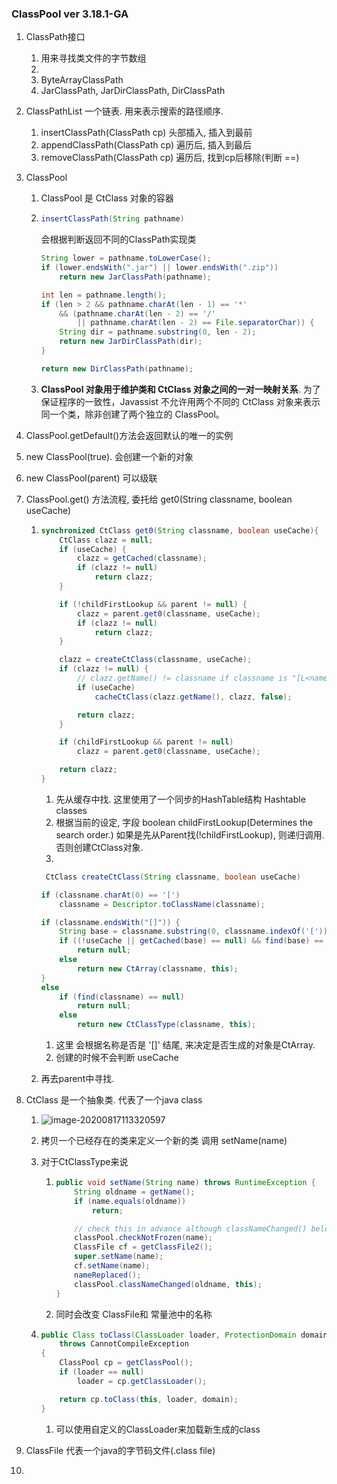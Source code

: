 ### ClassPool  ver  3.18.1-GA

1. ClassPath接口  

   1. 用来寻找类文件的字节数组
   2. 
   3.  ByteArrayClassPath
   4.  JarClassPath,  JarDirClassPath, DirClassPath

2. ClassPathList   一个链表. 用来表示搜索的路径顺序.   

   1.  insertClassPath(ClassPath cp) 头部插入, 插入到最前
   2.  appendClassPath(ClassPath cp) 遍历后, 插入到最后
   3.  removeClassPath(ClassPath cp) 遍历后, 找到cp后移除(判断 ==)

3. ClassPool  

   1. ClassPool 是 CtClass 对象的容器

   2. ```java
      insertClassPath(String pathname)
      ```

      会根据判断返回不同的ClassPath实现类  

      ```java
      String lower = pathname.toLowerCase();
      if (lower.endsWith(".jar") || lower.endsWith(".zip"))
          return new JarClassPath(pathname);
      
      int len = pathname.length();
      if (len > 2 && pathname.charAt(len - 1) == '*'
          && (pathname.charAt(len - 2) == '/'
              || pathname.charAt(len - 2) == File.separatorChar)) {
          String dir = pathname.substring(0, len - 2);
          return new JarDirClassPath(dir);
      }
      
      return new DirClassPath(pathname);
      ```

   3. **ClassPool 对象用于维护类和 CtClass 对象之间的一对一映射关系**.  为了保证程序的一致性，Javassist 不允许用两个不同的 CtClass 对象来表示同一个类，除非创建了两个独立的 ClassPool。

4. ClassPool.getDefault()方法会返回默认的唯一的实例

5. new ClassPool(true). 会创建一个新的对象

6. new ClassPool(parent) 可以级联

7. ClassPool.get() 方法流程, 委托给 get0(String classname, boolean useCache)

   1. ```java
      synchronized CtClass get0(String classname, boolean useCache){
          CtClass clazz = null;
          if (useCache) {
              clazz = getCached(classname);
              if (clazz != null)
                  return clazz;
          }
      
          if (!childFirstLookup && parent != null) {
              clazz = parent.get0(classname, useCache);
              if (clazz != null)
                  return clazz;
          }
      
          clazz = createCtClass(classname, useCache);
          if (clazz != null) {
              // clazz.getName() != classname if classname is "[L<name>;".
              if (useCache)
                  cacheCtClass(clazz.getName(), clazz, false);
      
              return clazz;
          }
      
          if (childFirstLookup && parent != null)
              clazz = parent.get0(classname, useCache);
      
          return clazz;
      }
      ```

      1. 先从缓存中找.   这里使用了一个同步的HashTable结构   Hashtable classes
      2. 根据当前的设定, 字段 boolean childFirstLookup(Determines the search order.)  如果是先从Parent找(!childFirstLookup), 则递归调用.  否则创建CtClass对象.
      3. 

      ```java
       CtClass createCtClass(String classname, boolean useCache) 
      
      if (classname.charAt(0) == '[')
          classname = Descriptor.toClassName(classname);
      
      if (classname.endsWith("[]")) {
          String base = classname.substring(0, classname.indexOf('['));
          if ((!useCache || getCached(base) == null) && find(base) == null)
              return null;
          else
              return new CtArray(classname, this);
      }
      else
          if (find(classname) == null)
              return null;
          else
              return new CtClassType(classname, this);
      ```

      1. 这里 会根据名称是否是 '[]' 结尾, 来决定是否生成的对象是CtArray. 
      2. 创建的时候不会判断 useCache

   2. 再去parent中寻找. 

8. CtClass 是一个抽象类. 代表了一个java class

   1. ![image-20200817113320597](C:\Users\Administrator\AppData\Roaming\Typora\typora-user-images\image-20200817113320597.png)

   2.  拷贝一个已经存在的类来定义一个新的类 调用 setName(name)

      1. 对于CtClassType来说

         1. ```java
            public void setName(String name) throws RuntimeException {
                String oldname = getName();
                if (name.equals(oldname))
                    return;
            
                // check this in advance although classNameChanged() below does.
                classPool.checkNotFrozen(name);
                ClassFile cf = getClassFile2();
                super.setName(name);
                cf.setName(name);
                nameReplaced();
                classPool.classNameChanged(oldname, this);
            }
            ```

         2.  同时会改变 ClassFile和 常量池中的名称

   3. ```java
      public Class toClass(ClassLoader loader, ProtectionDomain domain)
          throws CannotCompileException
      {
          ClassPool cp = getClassPool();
          if (loader == null)
              loader = cp.getClassLoader();
      
          return cp.toClass(this, loader, domain);
      }
      ```

      1. 可以使用自定义的ClassLoader来加载新生成的class

9.  ClassFile 代表一个java的字节码文件(.class file)

10. 
